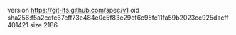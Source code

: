 version https://git-lfs.github.com/spec/v1
oid sha256:f5a2ccfc67eff73e484e0c5f83e29ef6c95fe11fa59b2023cc925dacff401421
size 2186
